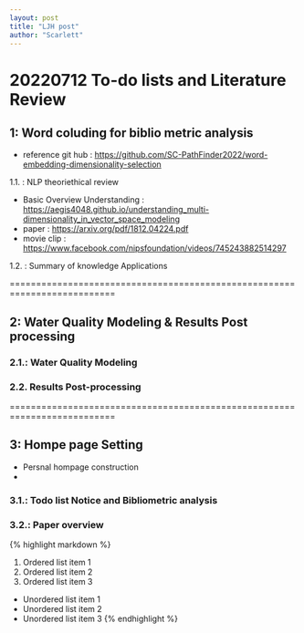 ```yaml
---
layout: post
title: "LJH post"
author: "Scarlett"
---
```


20220712 To-do lists and Literature Review  
==========================================================================
## 1: Word coluding for biblio metric analysis
  - reference git hub : https://github.com/SC-PathFinder2022/word-embedding-dimensionality-selection

1.1. : NLP theoriethical review 
  - Basic Overview Understanding : https://aegis4048.github.io/understanding_multi-dimensionality_in_vector_space_modeling
  - paper : https://arxiv.org/pdf/1812.04224.pdf
  - movie clip : https://www.facebook.com/nipsfoundation/videos/745243882514297

1.2. : Summary of knowledge Applications             

==========================================================================

## 2: Water Quality Modeling & Results Post processing 

### 2.1.: Water Quality Modeling

### 2.2. Results Post-processing 

==========================================================================

## 3: Hompe page Setting 
  - Persnal hompage construction 
  - 
### 3.1.: Todo list Notice and Bibliometric analysis 

### 3.2.: Paper overview  

{% highlight markdown %}
1. Ordered list item 1
2. Ordered list item 2
3. Ordered list item 3

* Unordered list item 1
* Unordered list item 2
* Unordered list item 3
{% endhighlight %}

